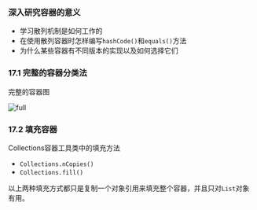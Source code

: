 ### 深入研究容器的意义 ###

* 学习散列机制是如何工作的
* 在使用散列容器时怎样编写`hashCode()`和`equals()`方法
* 为什么某些容器有不同版本的实现以及如何选择它们

### 17.1 完整的容器分类法 ###

完整的容器图

![full](http://i.imgur.com/bY03QpW.png)

### 17.2 填充容器 ###

Collections容器工具类中的填充方法

* `Collections.nCopies()`
* `Collections.fill()`

以上两种填充方式都只是复制一个对象引用来填充整个容器，并且只对`List`对象有用。

